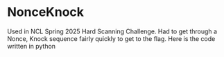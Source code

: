 # NonceKnock
Used in NCL  Spring 2025 Hard Scanning Challenge. Had to get through a Nonce, Knock sequence fairly quickly to get to the flag. Here is the code written in python
